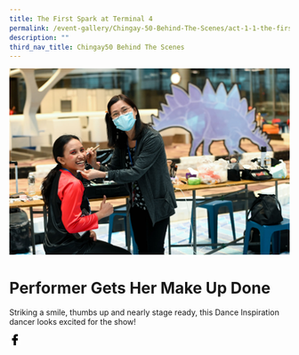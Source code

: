 ```yaml
---
title: The First Spark at Terminal 4
permalink: /event-gallery/Chingay-50-Behind-The-Scenes/act-1-1-the-first-spark-at-termina-4
description: ""
third_nav_title: Chingay50 Behind The Scenes
---
```


![Act 1.1 The First Spark at Terminal 4](/images/Event%20Gallery/Behind%20The%20Scenes/Dance%20Inspiration-01.jpg)

# **Performer Gets Her Make Up Done**

Striking a smile, thumbs up and nearly stage ready, this Dance Inspiration dancer looks excited for the show!

<a href="http://www.facebook.com/sharer.php?u=http://www.chingay.gov.sg/image/event-gallery/act-1-1-the-first-spark-at-terminal-4" style="float:left;">
	<img src="/images/facebook.png" style="width:auto;height:20px;">
</a>